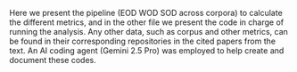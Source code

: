 Here we present the pipeline (EOD WOD SOD across corpora) to calculate the different metrics, and in the other file we present the code in charge of running the analysis. Any other data, such as corpus and other metrics, can be found in their corresponding repositories in the cited papers from the text. An AI coding agent (Gemini 2.5 Pro) was employed to help create and document these codes.
